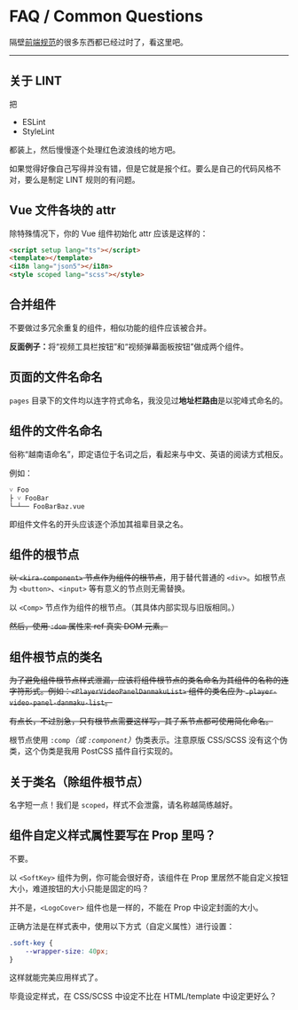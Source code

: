 # FAQ / Common Questions

隔壁[前端规范](./frontend-project-lint.md)的很多东西都已经过时了，看这里吧。

---

## 关于 LINT

把

* ESLint
* StyleLint

都装上，然后慢慢逐个处理红色波浪线的地方吧。

如果觉得好像自己写得并没有错，但是它就是报个红。要么是自己的代码风格不对，要么是制定 LINT 规则的有问题。

## Vue 文件各块的 attr

除特殊情况下，你的 Vue 组件初始化 attr 应该是这样的：

```html
<script setup lang="ts"></script>
<template></template>
<i18n lang="json5"></i18n>
<style scoped lang="scss"></style>
```

## 合并组件

不要做过多冗余重复的组件，相似功能的组件应该被合并。

**反面例子：**<wbr />将“视频工具栏按钮”和“视频弹幕面板按钮”做成两个组件。

## 页面的文件名命名
`pages` 目录下的文件均以连字符式命名，我没见过**地址栏路由**是以驼峰式命名的。

## 组件的文件名命名

俗称“越南语命名”，即定语位于名词之后，看起来与中文、英语的阅读方式相反。

例如：

```
˅ Foo
├ ˅ FooBar
└─┴── FooBarBaz.vue
```

即组件文件名的开头应该逐个添加其祖辈目录之名。

## 组件的根节点

~~以 `<kira-component>` 节点作为组件的根节点~~，用于替代普通的 `<div>`。如根节点为 `<button>`、`<input>` 等有意义的节点则无需替换。

以 `<Comp>` 节点作为组件的根节点。（其具体内部实现与旧版相同。）

~~然后，使用 `:dom` 属性来 ref 真实 DOM 元素。~~

## 组件根节点的类名

<s>为了避免组件根节点样式泄漏，应该将组件根节点的类名命名为其组件的名称的连字符形式。例如：`<PlayerVideoPanelDanmakuList>` 组件的类名应为 `.player-video-panel-danmaku-list`。

有点长，不过别急，只有根节点需要这样写，其子系节点都可使用简化命名。</s>

根节点使用 `:comp`*（或 `:component`）*<wbr />伪类表示。注意原版 CSS/SCSS 没有这个伪类，这个伪类是我用 PostCSS 插件自行实现的。

## 关于类名（除组件根节点）

名字短一点！我们是 `scoped`，样式不会泄露，请名称越简练越好。

## 组件自定义样式属性要写在 Prop 里吗？

不要。

以 `<SoftKey>` 组件为例，你可能会很好奇，该组件在 Prop 里居然不能自定义按钮大小，难道按钮的大小只能是固定的吗？

并不是，`<LogoCover>` 组件也是一样的，不能在 Prop 中设定封面的大小。

正确方法是在样式表中，使用以下方式（自定义属性）进行设置：

```scss
.soft-key {
	--wrapper-size: 40px;
}
```

这样就能完美应用样式了。

毕竟设定样式，在 CSS/SCSS 中设定不比在 HTML/template 中设定更好么？
